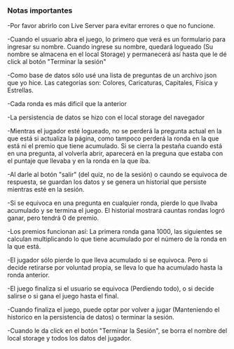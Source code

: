 ### Notas importantes

-Por favor abrirlo con Live Server para evitar errores o que no funcione.

-Cuando el usuario abra el juego, lo primero que verá es un formulario para ingresar su nombre. Cuando ingrese su nombre, quedará logueado (Su nombre se almacena en el local Storage) y permanecerá así hasta que le dé click al botón "Terminar la sesión"

-Como base de datos sólo usé una lista de preguntas de un archivo json que yo hice. Las categorías son: Colores, Caricaturas, Capitales, Física y Estrellas.

-Cada ronda es más dificil que la anterior

-La persistencia de datos se hizo con el local storage del navegador

-Mientras el jugador esté logueado, no se perderá la pregunta actual en la que está si actualiza la página, como tampoco perderá la ronda en la que está ni el premio que tiene acumulado. Si se cierra la pestaña cuando está en una pregunta, al volverla abrir, aparecerá en la preguna que estaba con el puntaje que llevaba y en la ronda en la que iba.

-Al darle al botón "salir" (del quiz, no de la sesión) o caundo se equivoca de respuesta, se guardan los datos y se genera un historial que persiste mientras esté en la sesión.

-Si se equivoca en una pregunta en cualquier ronda, pierde lo que llvaba acumulado y se termina el juego. El historial mostrará cauntas rondas logró ganar, pero tendrá 0 de premio.

-Los premios funcionan así: La primera ronda gana 1000, las siguientes se calculan multiplicando lo que tiene acumulado por el número de la ronda en la que está.

-El jugador sólo pierde lo que lleva acumulado si se equivoca. Pero si decide retirarse por voluntad propia, se lleva lo que ha acumulado hasta la ronda anterior.

-El juego finaliza si el usuario se equivoca (Perdiendo todo), o si decide salirse o si gana el juego hasta el final.

-Cuando finaliza el juego, puede optar por volver a jugar (Manteniendo el historico en la persistencia de datos) o terminar la sesión.

-Cuando le da click en el botón "Terminar la Sesión", se borra el nombre del local storage y todos los datos del jugador.

